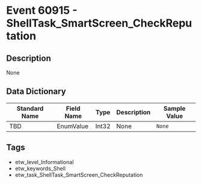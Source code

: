 # Event 60915 - ShellTask_SmartScreen_CheckReputation

## Description
None

## Data Dictionary
|Standard Name|Field Name|Type|Description|Sample Value|
|---|---|---|---|---|
|TBD|EnumValue|Int32|None|`None`|

## Tags
* etw_level_Informational
* etw_keywords_Shell
* etw_task_ShellTask_SmartScreen_CheckReputation